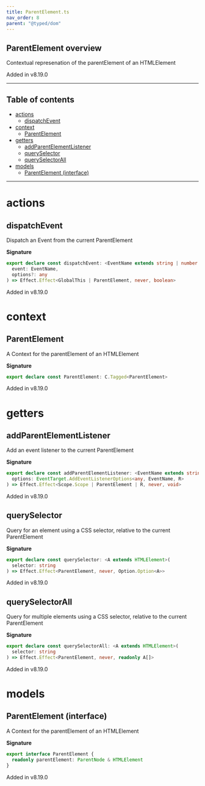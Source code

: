 ```yaml
---
title: ParentElement.ts
nav_order: 8
parent: "@typed/dom"
---
```


## ParentElement overview

Contextual represenation of the parentElement of an HTMLElement

Added in v8.19.0

---

<h2 class="text-delta">Table of contents</h2>

- [actions](#actions)
  - [dispatchEvent](#dispatchevent)
- [context](#context)
  - [ParentElement](#parentelement)
- [getters](#getters)
  - [addParentElementListener](#addparentelementlistener)
  - [querySelector](#queryselector)
  - [querySelectorAll](#queryselectorall)
- [models](#models)
  - [ParentElement (interface)](#parentelement-interface)

---

# actions

## dispatchEvent

Dispatch an Event from the current ParentElement

**Signature**

```ts
export declare const dispatchEvent: <EventName extends string | number | symbol>(
  event: EventName,
  options?: any
) => Effect.Effect<GlobalThis | ParentElement, never, boolean>
```

Added in v8.19.0

# context

## ParentElement

A Context for the parentElement of an HTMLElement

**Signature**

```ts
export declare const ParentElement: C.Tagged<ParentElement>
```

Added in v8.19.0

# getters

## addParentElementListener

Add an event listener to the current ParentElement

**Signature**

```ts
export declare const addParentElementListener: <EventName extends string, R = never>(
  options: EventTarget.AddEventListenerOptions<any, EventName, R>
) => Effect.Effect<Scope.Scope | ParentElement | R, never, void>
```

Added in v8.19.0

## querySelector

Query for an element using a CSS selector, relative to the current ParentElement

**Signature**

```ts
export declare const querySelector: <A extends HTMLElement>(
  selector: string
) => Effect.Effect<ParentElement, never, Option.Option<A>>
```

Added in v8.19.0

## querySelectorAll

Query for multiple elements using a CSS selector, relative to the current ParentElement

**Signature**

```ts
export declare const querySelectorAll: <A extends HTMLElement>(
  selector: string
) => Effect.Effect<ParentElement, never, readonly A[]>
```

Added in v8.19.0

# models

## ParentElement (interface)

A Context for the parentElement of an HTMLElement

**Signature**

```ts
export interface ParentElement {
  readonly parentElement: ParentNode & HTMLElement
}
```

Added in v8.19.0
